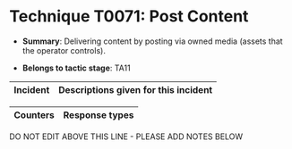 # Technique T0071: Post Content

* **Summary**: Delivering content by posting via owned media (assets that the operator controls). 

* **Belongs to tactic stage**: TA11


| Incident | Descriptions given for this incident |
| -------- | -------------------- |



| Counters | Response types |
| -------- | -------------- |


DO NOT EDIT ABOVE THIS LINE - PLEASE ADD NOTES BELOW